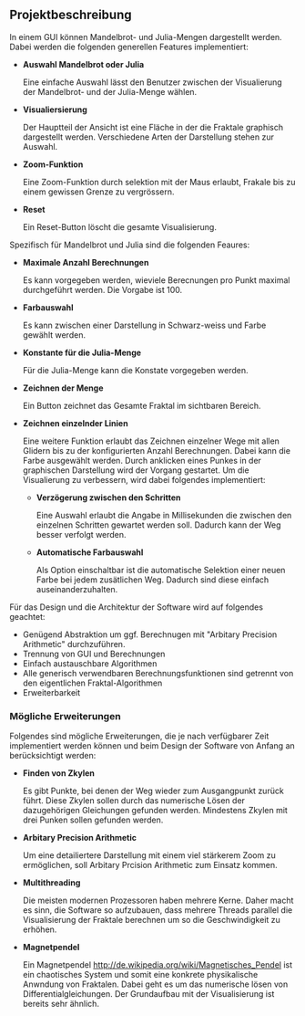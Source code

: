 ## Projektbeschreibung ##

In einem GUI können Mandelbrot- und Julia-Mengen dargestellt werden. Dabei
werden die folgenden generellen Features implementiert:

  * **Auswahl Mandelbrot oder Julia**

	Eine einfache Auswahl lässt den Benutzer zwischen der Visualierung der
	Mandelbrot- und der Julia-Menge wählen.

  * **Visualiersierung**

	Der Hauptteil der Ansicht ist eine Fläche in der die Fraktale graphisch
	dargestellt werden. Verschiedene Arten der Darstellung stehen zur Auswahl.

  * **Zoom-Funktion**

	Eine Zoom-Funktion durch selektion mit der Maus erlaubt, Frakale bis zu
	einem gewissen Grenze zu vergrössern.

  * **Reset**

	Ein Reset-Button löscht die gesamte Visualisierung.



Spezifisch für Mandelbrot und Julia sind die folgenden Feaures:

  * **Maximale Anzahl Berechnungen**

	Es kann vorgegeben werden, wieviele Berecnungen pro Punkt maximal
	durchgeführt werden. Die Vorgabe ist 100.

  * **Farbauswahl**

	Es kann zwischen einer Darstellung in Schwarz-weiss und Farbe gewählt
	werden.

  * **Konstante für die Julia-Menge**

	Für die Julia-Menge kann die Konstate vorgegeben werden.

  * **Zeichnen der Menge**

	Ein Button zeichnet das Gesamte Fraktal im sichtbaren Bereich.

  * **Zeichnen einzelnder Linien**

	Eine weitere Funktion erlaubt das Zeichnen einzelner Wege mit allen
	Glidern bis zu der konfigurierten Anzahl Berechnungen. Dabei kann die Farbe
	ausgewählt werden. Durch anklicken eines Punkes in der graphischen
	Darstellung wird der Vorgang gestartet. Um die Visualierung zu verbessern,
	wird dabei folgendes implementiert:

	  * **Verzögerung zwischen den Schritten**

		Eine Auswahl erlaubt die Angabe in Millisekunden die zwischen den
		einzelnen Schritten gewartet werden soll. Dadurch kann der Weg besser
		verfolgt werden.

	  * **Automatische Farbauswahl**

		Als Option einschaltbar ist die automatische Selektion einer neuen Farbe
		bei jedem zusätlichen Weg. Dadurch sind diese einfach
		auseinanderzuhalten.



Für das Design und die Architektur der Software wird auf folgendes geachtet:
* Genügend Abstraktion um ggf. Berechnugen mit "Arbitary Precision Arithmetic"
  durchzuführen.
* Trennung von GUI und Berechnungen
* Einfach austauschbare Algorithmen
* Alle generisch verwendbaren Berechnungsfunktionen sind getrennt von den
  eigentlichen Fraktal-Algorithmen
* Erweiterbarkeit


### Mögliche Erweiterungen ###

Folgendes sind mögliche Erweiterungen, die je nach verfügbarer Zeit
implementiert werden können und beim Design der Software von Anfang an
berücksichtigt werden:

  * **Finden von Zkylen**

	Es gibt Punkte, bei denen der Weg wieder zum Ausgangpunkt zurück führt.
	Diese Zkylen sollen durch das numerische Lösen der dazugehörigen Gleichungen
	gefunden werden. Mindestens Zkylen mit drei Punken sollen gefunden werden.

  * **Arbitary Precision Arithmetic**

	Um eine detailiertere Darstellung mit einem viel stärkerem Zoom zu
	ermöglichen, soll Arbitary Prcision Arithmetic zum Einsatz kommen.

  * **Multithreading**

	Die meisten modernen Prozessoren haben mehrere Kerne. Daher macht es sinn,
	die Software so aufzubauen, dass mehrere Threads parallel die Visualisierung
	der Fraktale berechnen um so die Geschwindigkeit zu erhöhen.

  * **Magnetpendel**

	Ein Magnetpendel <http://de.wikipedia.org/wiki/Magnetisches_Pendel> ist ein
	chaotisches System und somit eine konkrete physikalische Anwndung von
	Fraktalen. Dabei geht es um das numerische lösen von
	Differentialgleichungen. Der Grundaufbau mit der Visualisierung ist bereits
	sehr ähnlich.
